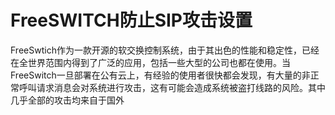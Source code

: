 # FreeSWITCH防止SIP攻击设置
  FreeSwtich作为一款开源的软交换控制系统，由于其出色的性能和稳定性，已经在全世界范围内得到了广泛的应用，包括一些大型的公司也都在使用。当FreeSwitch一旦部署在公有云上，有经验的使用者很快都会发现，有大量的非正常呼叫请求消息会对系统进行攻击，这有可能会造成系统被盗打线路的风险。其中几乎全部的攻击均来自于国外

